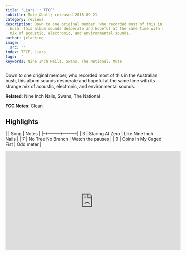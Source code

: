 ```yaml
---
title: 'Liars :: TFCF'
subtitle: Mute &bull; released 2018-09-21
category: reviews
description: Down to one original member, who recorded most of this in the Australian
  bush, this album sounds desperate and hopeful at the same time with its strange
  mix of acoustic, electronic, and environmental sounds.
author: jclacking
image:
  src: ''
index: TFCF, Liars
tags: ''
keywords: Nine Inch Nails, Swans, The National, Mute
---
```

Down to one original member, who recorded most of this in the Australian bush, this album sounds desperate and hopeful at the same time with its strange mix of acoustic, electronic, and environmental sounds.<!--more-->

**Related**: Nine Inch Nails, Swans, The National

**FCC Notes**: Clean

## Highlights

| | Song | Notes |
|-+------+-------|
| 3 | Staring At Zero | Like Nine Inch Nails |
| 7 | No Tree No Branch | Watch the pauses |
| 9 | Coins In My Caged Fist | Odd meter |

<div class="tlo-detail-video"><iframe width="560" height="315" src="https://www.youtube.com/embed/ax8AUnu2vD0" frameborder="0" allow="autoplay; encrypted-media" allowfullscreen></iframe></div>

